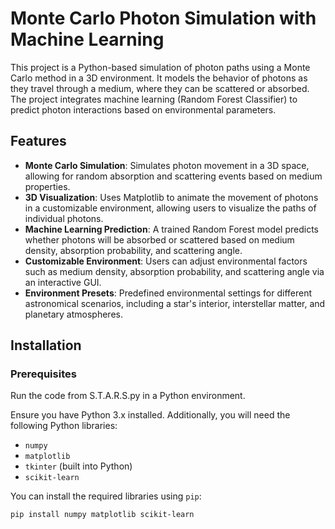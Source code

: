 # Monte Carlo Photon Simulation with Machine Learning

This project is a Python-based simulation of photon paths using a Monte Carlo method in a 3D environment. It models the behavior of photons as they travel through a medium, where they can be scattered or absorbed. The project integrates machine learning (Random Forest Classifier) to predict photon interactions based on environmental parameters.

## Features

- **Monte Carlo Simulation**: Simulates photon movement in a 3D space, allowing for random absorption and scattering events based on medium properties.
- **3D Visualization**: Uses Matplotlib to animate the movement of photons in a customizable environment, allowing users to visualize the paths of individual photons.
- **Machine Learning Prediction**: A trained Random Forest model predicts whether photons will be absorbed or scattered based on medium density, absorption probability, and scattering angle.
- **Customizable Environment**: Users can adjust environmental factors such as medium density, absorption probability, and scattering angle via an interactive GUI.
- **Environment Presets**: Predefined environmental settings for different astronomical scenarios, including a star's interior, interstellar matter, and planetary atmospheres.

## Installation

### Prerequisites
Run the code from S.T.A.R.S.py in a Python environment.

Ensure you have Python 3.x installed. Additionally, you will need the following Python libraries:
- `numpy`
- `matplotlib`
- `tkinter` (built into Python)
- `scikit-learn`

You can install the required libraries using `pip`:

```bash
pip install numpy matplotlib scikit-learn


